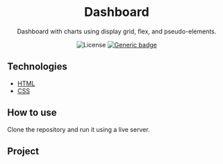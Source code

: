 <h1 align="center">Dashboard</h1>
<p align="center">Dashboard with charts using display grid, flex, and pseudo-elements.</p>

<div align="center">
  
  ![License](https://img.shields.io/github/license/mathvsk/todo-list.svg)
  [![Generic badge](https://img.shields.io/badge/status-finished-98c610.svg)](https://shields.io/)
</div>

## Technologies
+ [HTML](https://developer.mozilla.org/pt-BR/docs/Web/HTML)
+ [CSS](https://developer.mozilla.org/pt-BR/docs/Web/CSS)

## How to use
Clone the repository and run it using a live server.


## Project
<img src=".github/project.gif" alt="">
